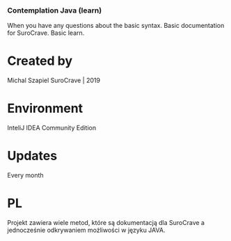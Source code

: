 ### Contemplation Java (learn)
When you have any questions about the basic syntax. Basic documentation for SuroCrave. Basic learn.

# Created by
Michal Szapiel
SuroCrave | 2019

# Environment
InteliJ IDEA Community Edition

# Updates
Every month

# PL
Projekt zawiera wiele metod, które są dokumentacją dla SuroCrave a jednocześnie odkrywaniem możliwości w języku JAVA. 
